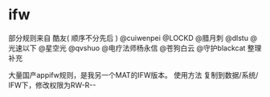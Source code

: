 # ifw
部分规则来自 
酷友( 顺序不分先后 )
@cuiwenpei @LOCKD @腊月刺 @dlstu @光速以下 @星空光
@qvshuo @电疗法师杨永信 @苍狗白云 @守护blackcat
整理补充

大量国产appifw规则，是我另一个MAT的IFW版本。
使用方法
复制到数据/系统/ IFW下，修改权限为RW-R--

